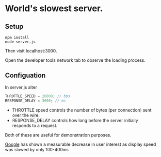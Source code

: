 # World's slowest server.  

## Setup

```
npm install
node server.js 
```

Then visit localhost:3000.

Open the developer tools network tab to observe the loading process.


## Configuation

In server.js alter

```js
THROTTLE_SPEED = 20000; // bps
RESPONSE_DELAY = 3000; // ms
```


* THROTTLE speed controls the number of bytes (per connection) sent over the wire.
* RESPONSE_DELAY controls how long before the server initially responds to a request.  


Both of these are useful for demonstration purposes.  

[Google](https://research.googleblog.com/2009/06/speed-matters.html) has shown a measurable decrease in user interest as display speed was slowed by only 100-400ms

